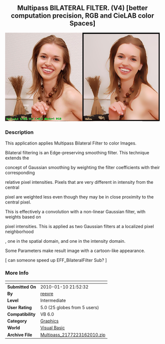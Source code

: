 ﻿<div align="center">

## Multipass BILATERAL FILTER\. \(V4\) \[better computation precision, RGB and CieLAB color Spaces\]

<img src="PIC20103161922506817.jpg">
</div>

### Description

This application applies Multipass Bilateral Filter to color Images.

Bilateral filtering is an Edge-preserving smoothing filter. This technique extends the

concept of Gaussian smoothing by weighting the filter coefficients with their corresponding

relative pixel intensities. Pixels that are very different in intensity from the central

pixel are weighted less even though they may be in close proximity to the central pixel.

This is effectively a convolution with a non-linear Gaussian filter, with weights based on

pixel intensities. This is applied as two Gaussian filters at a localized pixel neighborhood

, one in the spatial domain, and one in the intensity domain.

Some Parameters make result image with a cartoon-like appearance.

[ can someone speed up EFF_BilateralFilter Sub? ]
 
### More Info
 


<span>             |<span>
---                |---
**Submitted On**   |2010-01-10 21:52:32
**By**             |[reexre](https://github.com/Planet-Source-Code/PSCIndex/blob/master/ByAuthor/reexre.md)
**Level**          |Intermediate
**User Rating**    |5.0 (25 globes from 5 users)
**Compatibility**  |VB 6\.0
**Category**       |[Graphics](https://github.com/Planet-Source-Code/PSCIndex/blob/master/ByCategory/graphics__1-46.md)
**World**          |[Visual Basic](https://github.com/Planet-Source-Code/PSCIndex/blob/master/ByWorld/visual-basic.md)
**Archive File**   |[Multipass\_2177223162010\.zip](https://github.com/Planet-Source-Code/reexre-multipass-bilateral-filter-v4-better-computation-precision-rgb-and-cielab-color-spa__1-73003/archive/master.zip)








